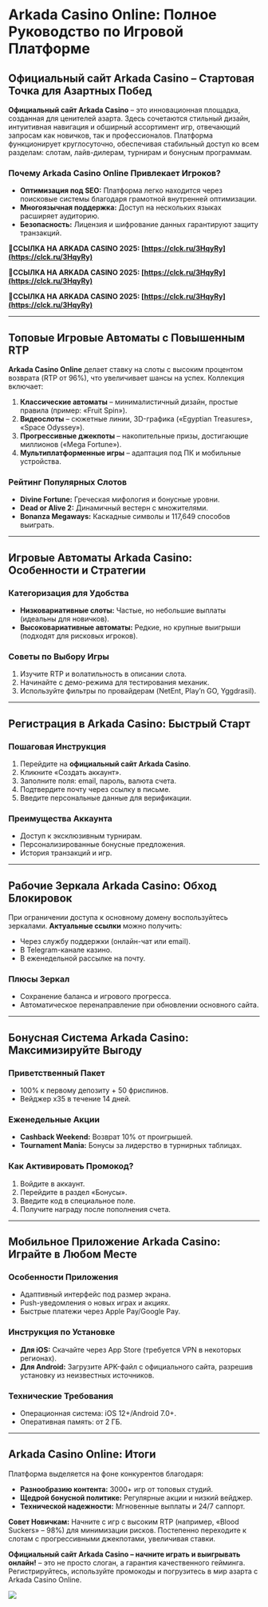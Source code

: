 # Arkada Casino Online: Полное Руководство по Игровой Платформе  

## Официальный сайт Arkada Casino – Стартовая Точка для Азартных Побед  

**Официальный сайт Arkada Casino** – это инновационная площадка, созданная для ценителей азарта. Здесь сочетаются стильный дизайн, интуитивная навигация и обширный ассортимент игр, отвечающий запросам как новичков, так и профессионалов. Платформа функционирует круглосуточно, обеспечивая стабильный доступ ко всем разделам: слотам, лайв-дилерам, турнирам и бонусным программам.  

### Почему Arkada Casino Online Привлекает Игроков?  
- **Оптимизация под SEO:** Платформа легко находится через поисковые системы благодаря грамотной внутренней оптимизации.  
- **Многоязычная поддержка:** Доступ на нескольких языках расширяет аудиторию.  
- **Безопасность:** Лицензия и шифрование данных гарантируют защиту транзакций.


**🔗ССЫЛКА НА ARKADA CASINO 2025: [https://clck.ru/3HqyRy](https://clck.ru/3HqyRy)**

**🔗ССЫЛКА НА ARKADA CASINO 2025: [https://clck.ru/3HqyRy](https://clck.ru/3HqyRy)**

**🔗ССЫЛКА НА ARKADA CASINO 2025: [https://clck.ru/3HqyRy](https://clck.ru/3HqyRy)**

---

## Топовые Игровые Автоматы с Повышенным RTP  

**Arkada Casino Online** делает ставку на слоты с высоким процентом возврата (RTP от 96%), что увеличивает шансы на успех. Коллекция включает:  

1. **Классические автоматы** – минималистичный дизайн, простые правила (пример: «Fruit Spin»).  
2. **Видеослоты** – сюжетные линии, 3D-графика («Egyptian Treasures», «Space Odyssey»).  
3. **Прогрессивные джекпоты** – накопительные призы, достигающие миллионов («Mega Fortune»).  
4. **Мультиплатформенные игры** – адаптация под ПК и мобильные устройства.  

### Рейтинг Популярных Слотов  
- **Divine Fortune:** Греческая мифология и бонусные уровни.  
- **Dead or Alive 2:** Динамичный вестерн с множителями.  
- **Bonanza Megaways:** Каскадные символы и 117,649 способов выиграть.  

---

## Игровые Автоматы Arkada Casino: Особенности и Стратегии  

### Категоризация для Удобства  
- **Низковариативные слоты:** Частые, но небольшие выплаты (идеальны для новичков).  
- **Высоковариативные автоматы:** Редкие, но крупные выигрыши (подходят для рисковых игроков).  

### Советы по Выбору Игры  
1. Изучите RTP и волатильность в описании слота.  
2. Начинайте с демо-режима для тестирования механик.  
3. Используйте фильтры по провайдерам (NetEnt, Play’n GO, Yggdrasil).  

---

## Регистрация в Arkada Casino: Быстрый Старт  

### Пошаговая Инструкция  
1. Перейдите на **официальный сайт Arkada Casino**.  
2. Кликните «Создать аккаунт».  
3. Заполните поля: email, пароль, валюта счета.  
4. Подтвердите почту через ссылку в письме.  
5. Введите персональные данные для верификации.  

### Преимущества Аккаунта  
- Доступ к эксклюзивным турнирам.  
- Персонализированные бонусные предложения.  
- История транзакций и игр.  

---

## Рабочие Зеркала Arkada Casino: Обход Блокировок  

При ограничении доступа к основному домену воспользуйтесь зеркалами. **Актуальные ссылки** можно получить:  
- Через службу поддержки (онлайн-чат или email).  
- В Telegram-канале казино.  
- В еженедельной рассылке на почту.  

### Плюсы Зеркал  
- Сохранение баланса и игрового прогресса.  
- Автоматическое перенаправление при обновлении основного сайта.  

---

## Бонусная Система Arkada Casino: Максимизируйте Выгоду  

### Приветственный Пакет  
- 100% к первому депозиту + 50 фриспинов.  
- Вейджер x35 в течение 14 дней.  

### Еженедельные Акции  
- **Cashback Weekend:** Возврат 10% от проигрышей.  
- **Tournament Mania:** Бонусы за лидерство в турнирных таблицах.  

### Как Активировать Промокод?  
1. Войдите в аккаунт.  
2. Перейдите в раздел «Бонусы».  
3. Введите код в специальное поле.  
4. Получите награду после пополнения счета.  

---

## Мобильное Приложение Arkada Casino: Играйте в Любом Месте  

### Особенности Приложения  
- Адаптивный интерфейс под размер экрана.  
- Push-уведомления о новых играх и акциях.  
- Быстрые платежи через Apple Pay/Google Pay.  

### Инструкция по Установке  
- **Для iOS:** Скачайте через App Store (требуется VPN в некоторых регионах).  
- **Для Android:** Загрузите APK-файл с официального сайта, разрешив установку из неизвестных источников.  

### Технические Требования  
- Операционная система: iOS 12+/Android 7.0+.  
- Оперативная память: от 2 ГБ.  

---

## Arkada Casino Online: Итоги  

Платформа выделяется на фоне конкурентов благодаря:  
- **Разнообразию контента:** 3000+ игр от топовых студий.  
- **Щедрой бонусной политике:** Регулярные акции и низкий вейджер.  
- **Технической надежности:** Мгновенные выплаты и 24/7 саппорт.  

**Совет Новичкам:** Начните с игр с высоким RTP (например, «Blood Suckers» – 98%) для минимизации рисков. Постепенно переходите к слотам с прогрессивными джекпотами, увеличивая ставки.  

**Официальный сайт Arkada Casino – начните играть и выигрывать онлайн!** – это не просто слоган, а гарантия качественного гейминга. Регистрируйтесь, используйте промокоды и погрузитесь в мир азарта с Arkada Casino Online. 

![](https://i.ibb.co/RQdmYfR/arkada-banner.png)
